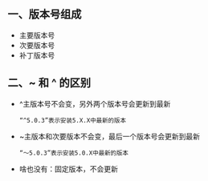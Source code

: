 <!--
 * @Author: your name
 * @Date: 2021-05-14 16:56:51
 * @LastEditTime: 2021-05-17 10:52:53
 * @LastEditors: Please set LastEditors
 * @Description: In User Settings Edit
 * @FilePath: /study_summary/docs/frontEnd/other/npm包版本号.md
-->
## 一、版本号组成
* 主要版本号
* 次要版本号
* 补丁版本号

## 二、~ 和 ^ 的区别
* ^主版本号不会变，另外两个版本号会更新到最新
    
    `“^5.0.3”表示安装5.X.X中最新的版本`
* ~主版本和次要版本不会变，最后一个版本号会更新到最新 
    
    `“～5.0.3”表示安装5.0.X中最新的版本`
* 啥也没有：固定版本，不会更新